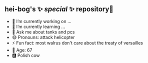 ## hei-bog's ✨ _special_ ✨ repository👋

- 🔭 I’m currently working on ...
- 🌱 I’m currently learning ...
- 💬 Ask me about tanks and pcs
- 😄 Pronouns: attack helicopter
- ⚡ Fun fact: most walrus don't care about the treaty of versailles
- 🥒 Age: 67
- 🅱️ Polish cow

